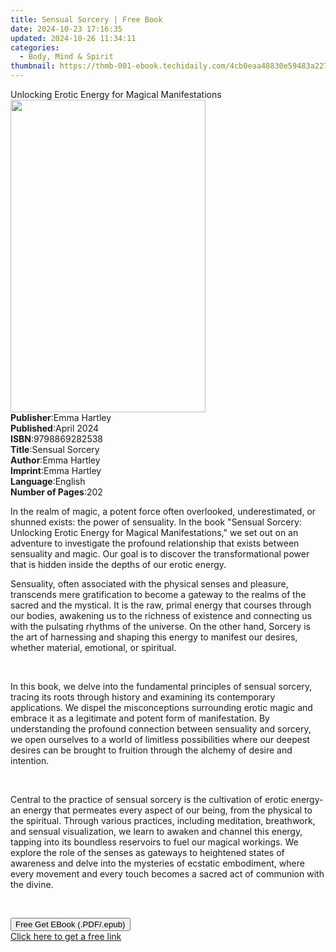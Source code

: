 ```yaml
---
title: Sensual Sorcery | Free Book
date: 2024-10-23 17:16:35
updated: 2024-10-26 11:34:11
categories:
  - Body, Mind & Spirit
thumbnail: https://thmb-001-ebook.techidaily.com/4cb0eaa48830e59483a227211efaac50b637988e817e0a2c297eeec0fda4d382.jpg
---
```

<main id="book-container">
  <div class="flex flex-col">
    <div class="book-brief flex-1 py-6 px-4 sm:p-6 md:py-10 md:px-8">
      <!-- brief-->
      <div class="book-brief-main">
        Unlocking Erotic Energy for Magical Manifestations
      </div>
    </div>
    <div
      class="book-meta-info flex-1 grid gap-4 col-start-1 col-end-3 row-start-1 sm:mb-6 sm:grid-cols-4 lg:gap-6 lg:col-start-2 lg:row-end-6 lg:row-span-6 lg:mb-0"
    >
      <div
        class="book-meta-info-left place-content-center mt-4 p-4 text-sm leading-6 col-start-2 col-span-2 dark:text-slate-400"
      >
        <img
          class="w-full h-500 object-cover rounded-lg sm:h-255 sm:col-span-2 lg:col-span-full"
          src="https://img-001-ebook.techidaily.com/defddc24a2cc252a84bb4ab44c3961bd8917471831e75b8ba0008894a0b5489c.jpg"
          alt=""
          width="312"
          height="500"
        />
      </div>
      <div
        class="book-meta-info-right mt-2 col-start-1 row-start-2 col-span-3 self-center"
      >
        <!-- meta data  -->
        <div class="flex flex-col px-4 md:px-8">
          <div class="flex-1">
            <strong>Publisher</strong>:<span class="px-2">Emma Hartley</span>
          </div>
          <div class="flex-1">
            <strong>Published</strong>:<span class="px-2">April 2024</span>
          </div>
          <div class="flex-1">
            <strong>ISBN</strong>:<span class="px-2">9798869282538</span>
          </div>
          <div class="flex-1">
            <strong>Title</strong>:<span class="px-2">Sensual Sorcery</span>
          </div>
          <div class="flex-1">
            <strong>Author</strong>:<span class="px-2">Emma Hartley</span>
          </div>
          <div class="flex-1">
            <strong>Imprint</strong>:<span class="px-2">Emma Hartley</span>
          </div>
          <div class="flex-1">
            <strong>Language</strong>:<span class="px-2">English</span>
          </div>
          <div class="flex-1">
            <strong>Number of Pages</strong>:<span class="px-2">202</span>
          </div>
        </div>
      </div>
    </div>
    <div class="book-description flex-1 py-6 px-4 sm:p-6 md:py-10 md:px-8">
      <div class="book-description-main">
        <div accordion-content="" id="description">
          <p class="ql-align-justify">
            In the realm of magic, a potent force often overlooked,
            underestimated, or shunned exists: the power of sensuality. In the
            book "Sensual Sorcery: Unlocking Erotic Energy for Magical
            Manifestations," we set out on an adventure to investigate the
            profound relationship that exists between sensuality and magic. Our
            goal is to discover the transformational power that is hidden inside
            the depths of our erotic energy.
          </p>
          <p class="ql-align-justify">
            Sensuality, often associated with the physical senses and pleasure,
            transcends mere gratification to become a gateway to the realms of
            the sacred and the mystical. It is the raw, primal energy that
            courses through our bodies, awakening us to the richness of
            existence and connecting us with the pulsating rhythms of the
            universe. On the other hand, Sorcery is the art of harnessing and
            shaping this energy to manifest our desires, whether material,
            emotional, or spiritual.
          </p>
          <p class="ql-align-justify"><br /></p>
          <p class="ql-align-justify">
            In this book, we delve into the fundamental principles of sensual
            sorcery, tracing its roots through history and examining its
            contemporary applications. We dispel the misconceptions surrounding
            erotic magic and embrace it as a legitimate and potent form of
            manifestation. By understanding the profound connection between
            sensuality and sorcery, we open ourselves to a world of limitless
            possibilities where our deepest desires can be brought to fruition
            through the alchemy of desire and intention.
          </p>
          <p class="ql-align-justify"><br /></p>
          <p class="ql-align-justify">
            Central to the practice of sensual sorcery is the cultivation of
            erotic energy-an energy that permeates every aspect of our being,
            from the physical to the spiritual. Through various practices,
            including meditation, breathwork, and sensual visualization, we
            learn to awaken and channel this energy, tapping into its boundless
            reservoirs to fuel our magical workings. We explore the role of the
            senses as gateways to heightened states of awareness and delve into
            the mysteries of ecstatic embodiment, where every movement and every
            touch becomes a sacred act of communion with the divine.
          </p>
          <p><br /></p>
        </div>
        <div class="accordion-fader"></div>
      </div>
    </div>
    <div class="book-excerpts flex-1 py-6 px-4 sm:p-6 md:py-10 md:px-8"></div>
    <div
      class="book-about-author flex-1 py-6 px-4 sm:p-6 md:py-10 md:px-8"
    ></div>
    <div class="book-free-get flex-1 py-6 px-4 sm:p-6 md:py-10 md:px-8">
      <button
        id="btn-free-get"
        class="bg-blue-500 hover:bg-blue-700 text-white font-bold py-2 px-4 rounded"
      >
        Free Get EBook (.PDF/.epub)
      </button>
      <div id="countdown-display" class="px-2 text-lg mt-2"></div>
      <a
        id="free-link"
        class="hidden bg-blue-500 hover:bg-blue-700 text-white font-bold py-2 px-4 rounded"
        href="https://www.ebooks.com/en-us/book/211279469/sensual-sorcery/emma-hartley/"
        target="_blank"
        >Click here to get a free link</a
      >
    </div>
    <script>
      let countdownTime = 0;
      let countdownInterval = null;
      document
        .getElementById('btn-free-get')
        .addEventListener('click', startCountdown);
      function startCountdown() {
        countdownTime = new Date().getTime() + 60000 * 3;
        countdownInterval = setInterval(updateCountdown, 1000);
        document.getElementById('btn-free-get').disabled = true;
        document
          .getElementById('btn-free-get')
          .classList.add('bg-gray-500', 'cursor-not-allowed');
      }
      function updateCountdown() {
        let currentTime = new Date().getTime();
        let timeLeft = countdownTime - currentTime;
        let secondsLeft = Math.floor(timeLeft / 1000);
        document.getElementById('countdown-display').innerHTML =
          `Remaining time: ${secondsLeft} seconds.`;
        if (secondsLeft <= 0) {
          clearInterval(countdownInterval);
          document.getElementById('btn-free-get').classList.add('hidden');
          document.getElementById('free-link').classList.remove('hidden');
          document.getElementById('countdown-display').innerHTML = '';
        }
      }
    </script>
  </div>
</main>
